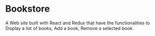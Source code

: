 # Bookstore
A Web site built with React and Redux that have the functionalities to Display a list of books, Add a book, Remove a selected book.
